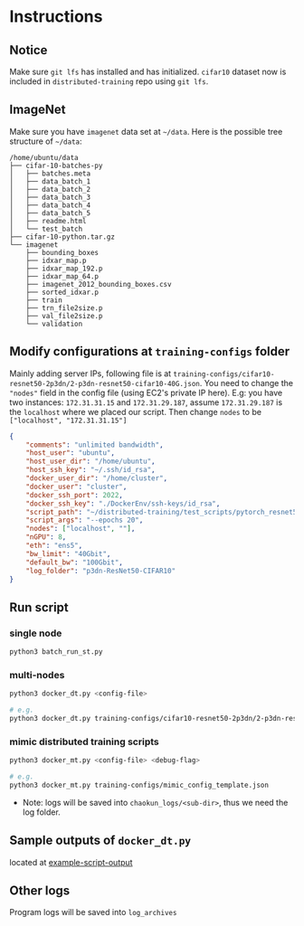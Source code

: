# Instructions

## Notice
Make sure `git lfs` has installed and has initialized. `cifar10` dataset now is included in `distributed-training` repo
using `git lfs`.

## ImageNet
Make sure you have `imagenet` data set at `~/data`.
Here is the possible tree structure of `~/data`:
``` text
/home/ubuntu/data
├── cifar-10-batches-py
│   ├── batches.meta
│   ├── data_batch_1
│   ├── data_batch_2
│   ├── data_batch_3
│   ├── data_batch_4
│   ├── data_batch_5
│   ├── readme.html
│   └── test_batch
├── cifar-10-python.tar.gz
└── imagenet
    ├── bounding_boxes
    ├── idxar_map.p
    ├── idxar_map_192.p
    ├── idxar_map_64.p
    ├── imagenet_2012_bounding_boxes.csv
    ├── sorted_idxar.p
    ├── train
    ├── trn_file2size.p
    ├── val_file2size.p
    └── validation
```

## Modify configurations at `training-configs` folder
Mainly adding server IPs, following file is at `training-configs/cifar10-resnet50-2p3dn/2-p3dn-resnet50-cifar10-40G.json`.
You need to change the `"nodes"` field in the config file (using EC2's private IP here). 
E.g: you have two instances: `172.31.31.15` and `172.31.29.187`, assume `172.31.29.187` is the `localhost` where we placed 
our script. Then change `nodes` to be `["localhost", "172.31.31.15"]`
``` json
{
    "comments": "unlimited bandwidth",
    "host_user": "ubuntu",
    "host_user_dir": "/home/ubuntu",
    "host_ssh_key": "~/.ssh/id_rsa",
    "docker_user_dir": "/home/cluster",
    "docker_user": "cluster",
    "docker_ssh_port": 2022,
    "docker_ssh_key": "./DockerEnv/ssh-keys/id_rsa",
    "script_path": "~/distributed-training/test_scripts/pytorch_resnet50_cifar10.py",
    "script_args": "--epochs 20",
    "nodes": ["localhost", ""],
    "nGPU": 8,
    "eth": "ens5",
    "bw_limit": "40Gbit",
    "default_bw": "100Gbit",
    "log_folder": "p3dn-ResNet50-CIFAR10"
}
```

## Run script
### single node 
``` bash 
python3 batch_run_st.py
```

### multi-nodes
``` bash
python3 docker_dt.py <config-file> 

# e.g.
python3 docker_dt.py training-configs/cifar10-resnet50-2p3dn/2-p3dn-resnet50-cifar10-40G.json
```

### mimic distributed training scripts
``` bash
python3 docker_mt.py <config-file> <debug-flag>

# e.g.
python3 docker_mt.py training-configs/mimic_config_template.json
```
* Note: logs will be saved into `chaokun_logs/<sub-dir>`, thus we need the log folder.

## Sample outputs of `docker_dt.py`
located at [example-script-output](log.example)

## Other logs
Program logs will be saved into `log_archives`